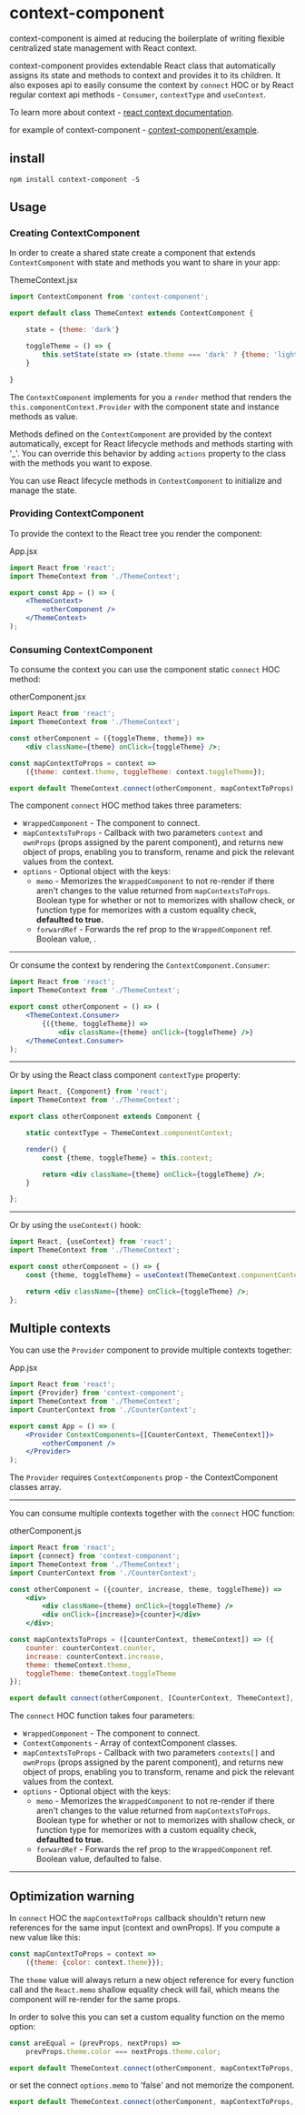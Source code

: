 # context-component

context-component is aimed at reducing the boilerplate of writing flexible centralized state management with React context.

context-component provides extendable React class that automatically assigns its state and methods to context and provides it to its children. It also exposes api to easily consume the context by `connect` HOC or by React regular context api methods - `Consumer`, `contextType` and `useContext`.

To learn more about context - [react context documentation](https://reactjs.org/docs/context.html).

for example of context-component - [context-component/example](https://github.com/YehudaGold/context-component/tree/master/example/src).

## install

```
npm install context-component -S
```

## Usage

### Creating ContextComponent

In order to create a shared state create a component that extends `ContextComponent` with state and methods you want to share in your app:

ThemeContext.jsx
```jsx
import ContextComponent from 'context-component';

export default class ThemeContext extends ContextComponent {

    state = {theme: 'dark'}

    toggleTheme = () => {
        this.setState(state => (state.theme === 'dark' ? {theme: 'light'} : {theme: 'dark'}));
    }

}
```
The `ContextComponent` implements for you a `render` method that renders the `this.componentContext.Provider` with the component state and instance methods as value.

Methods defined on the `ContextComponent` are provided by the context automatically, except for React lifecycle methods and methods starting with '_'. You can override this behavior by adding `actions` property to the class with the methods you want to expose.

You can use React lifecycle methods in `ContextComponent` to initialize and manage the state.

### Providing ContextComponent

To provide the context to the React tree you render the component:

App.jsx
```jsx
import React from 'react';
import ThemeContext from './ThemeContext';

export const App = () => (
    <ThemeContext>
        <otherComponent />
    </ThemeContext>
);
```

### Consuming ContextComponent

To consume the context you can use the component static `connect` HOC method:

otherComponent.jsx
```jsx
import React from 'react';
import ThemeContext from './ThemeContext';

const otherComponent = ({toggleTheme, theme}) =>
    <div className={theme} onClick={toggleTheme} />;

const mapContextToProps = context =>
    ({theme: context.theme, toggleTheme: context.toggleTheme});

export default ThemeContext.connect(otherComponent, mapContextToProps);
```
The component `connect` HOC method takes three parameters:
* `WrappedComponent` - The component to connect.
* `mapContextsToProps` - Callback with two parameters `context` and `ownProps` (props assigned by the parent component), and returns new object of props, enabling you to transform, rename and pick the relevant values from the context.
* `options` - Optional object with the keys:
    * `memo` - Memorizes the `WrappedComponent` to not re-render if there aren't changes to the value returned from `mapContextsToProps`.
    Boolean type for whether or not to memorizes with shallow check, or function type for memorizes with a custom equality check, **defaulted to true.**
    * `forwardRef` - Forwards the ref prop to the `WrappedComponent` ref.
    Boolean value,  .
---

Or consume the context by rendering the `ContextComponent.Consumer`:
```jsx
import React from 'react';
import ThemeContext from './ThemeContext';

export const otherComponent = () => (
    <ThemeContext.Consumer>
        {({theme, toggleTheme}) =>
            <div className={theme} onClick={toggleTheme} />}
    </ThemeContext.Consumer>
);
```
---

Or by using the React class component `contextType` property:
```jsx
import React, {Component} from 'react';
import ThemeContext from './ThemeContext';

export class otherComponent extends Component {

    static contextType = ThemeContext.componentContext;

    render() {
        const {theme, toggleTheme} = this.context;

        return <div className={theme} onClick={toggleTheme} />;
    }

};
```
---

Or by using the `useContext()` hook:
```jsx
import React, {useContext} from 'react';
import ThemeContext from './ThemeContext';

export const otherComponent = () => {
    const {theme, toggleTheme} = useContext(ThemeContext.componentContext);

    return <div className={theme} onClick={toggleTheme} />;
};
```

## Multiple contexts

You can use the `Provider` component to provide multiple contexts together:

App.jsx
```jsx
import React from 'react';
import {Provider} from 'context-component';
import ThemeContext from './ThemeContext';
import CounterContext from './CounterContext';

export const App = () => (
    <Provider ContextComponents={[CounterContext, ThemeContext]}>
        <otherComponent />
    </Provider>
);
```
The `Provider` requires `ContextComponents` prop - the ContextComponent classes array.

---

You can consume multiple contexts together with the `connect` HOC function:

otherComponent.js
```jsx
import React from 'react';
import {connect} from 'context-component';
import ThemeContext from './ThemeContext';
import CounterContext from './CounterContext';

const otherComponent = ({counter, increase, theme, toggleTheme}) =>
    <div>
        <div className={theme} onClick={toggleTheme} />
        <div onClick={increase}>{counter}</div>
    </div>;

const mapContextsToProps = ([counterContext, themeContext]) => ({
    counter: counterContext.counter,
    increase: counterContext.increase,
    theme: themeContext.theme,
    toggleTheme: themeContext.toggleTheme
});

export default connect(otherComponent, [CounterContext, ThemeContext], mapContextsToProps);
```
The `connect` HOC function takes four parameters:

* `WrappedComponent` - The component to connect.
* `ContextComponents` - Array of contextComponent classes.
* `mapContextsToProps` - Callback with two parameters `contexts[]` and `ownProps` (props assigned by the parent component), and returns new object of props, enabling you to transform, rename and pick the relevant values from the context.
* `options` - Optional object with the keys:
     * `memo` - Memorizes the `WrappedComponent` to not re-render if there aren't changes to the value returned from `mapContextsToProps`.
    Boolean type for whether or not to memorizes with shallow check, or function type for memorizes with a custom equality check, **defaulted to true.**
    * `forwardRef` - Forwards the ref prop to the `WrappedComponent` ref.
    Boolean value, defaulted to false.
---

## Optimization warning
In `connect` HOC the `mapContextToProps` callback shouldn't return new references for the same input (context and ownProps). If you compute a new value like this:
```js
const mapContextToProps = context =>
    ({theme: {color: context.theme}});
```
The `theme` value will always return a new object reference for every function call and the `React.memo` shallow equality check will fail, which means the component will re-render for the same props.

In order to solve this you can set a custom equality function on the memo option:
```js
const areEqual = (prevProps, nextProps) =>
    prevProps.theme.color === nextProps.theme.color;

export default ThemeContext.connect(otherComponent, mapContextToProps, {memo: areEqual});
```
or set the connect `options.memo` to 'false' and not memorize the component.
```js
export default ThemeContext.connect(otherComponent, mapContextToProps, {memo: false});
```